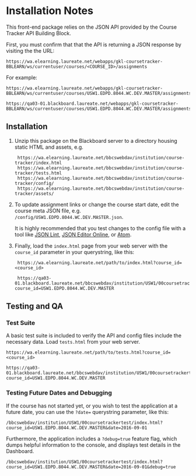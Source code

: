 # Installation Notes

This front-end package relies on the JSON API provided by the Course Tracker API Building Block.

First, you must confirm that that the API is returning a JSON response by visiting the the URL:

	https://wa.elearning.laureate.net/webapps/gkl-coursetracker-BBLEARN/ws/currentuser/courses/<COURSE_ID>/assignments

For example:

	https://wa.elearning.laureate.net/webapps/gkl-coursetracker-BBLEARN/ws/currentuser/courses/USW1.EDPD.8044.WC.DEV.MASTER/assignments

	https://qa03-01.blackboard.laureate.net/webapps/gkl-coursetracker-BBLEARN/ws/currentuser/courses/USW1.EDPD.8044.WC.DEV.MASTER/assignments


## Installation

1. Unzip this package on the Blackboard server to a directory housing static HTML and assets, e.g.

		https://wa.elearning.laureate.net/bbcswebdav/institution/course-tracker/index.html
		https://wa.elearning.laureate.net/bbcswebdav/institution/course-tracker/tests.html
		https://wa.elearning.laureate.net/bbcswebdav/institution/course-tracker/config/
		https://wa.elearning.laureate.net/bbcswebdav/institution/course-tracker/assets/

2. To update assignment links or change the course start date, edit the course meta JSON file, e.g. `/config/USW1.EDPD.8044.WC.DEV.MASTER.json`.

   It is highly recommended that you test changes to the config file with a tool like [JSON Lint](http://jsonlint.com), [JSON Editor Online](http://www.jsoneditoronline.org), or [Atom](https://atom.io).

3. Finally, load the `index.html` page from your web server with the `course_id` parameter in your querystring, like this:
	
		https://wa.elearning.laureate.net/path/to/index.html?course_id=<course_id>

		https://qa03-01.blackboard.laureate.net/bbcswebdav/institution/USW1/00coursetrackertest/index.html?course_id=USW1.EDPD.8044.WC.DEV.MASTER


## Testing and QA

### Test Suite

A basic test suite is included to verify the API and config files include the necessary data. Load `tests.html` from your web server.

	https://wa.elearning.laureate.net/path/to/tests.html?course_id=<course_id>

	https://qa03-01.blackboard.laureate.net/bbcswebdav/institution/USW1/00coursetrackertest/tests.html?course_id=USW1.EDPD.8044.WC.DEV.MASTER


### Testing Future Dates and Debugging

If the course has not started yet, or you wish to test the application at a future date, you can use the `?date=` querystring parameter, like this:

	/bbcswebdav/institution/USW1/00coursetrackertest/index.html?course_id=USW1.EDPD.8044.WC.DEV.MASTER&date=2016-09-01

Furthermore, the application includes a `?debug=true` feature flag, which dumps helpful information to the console, and displays test details in the Dashboard.

	/bbcswebdav/institution/USW1/00coursetrackertest/index.html?course_id=USW1.EDPD.8044.WC.DEV.MASTER&date=2016-09-01&debug=true